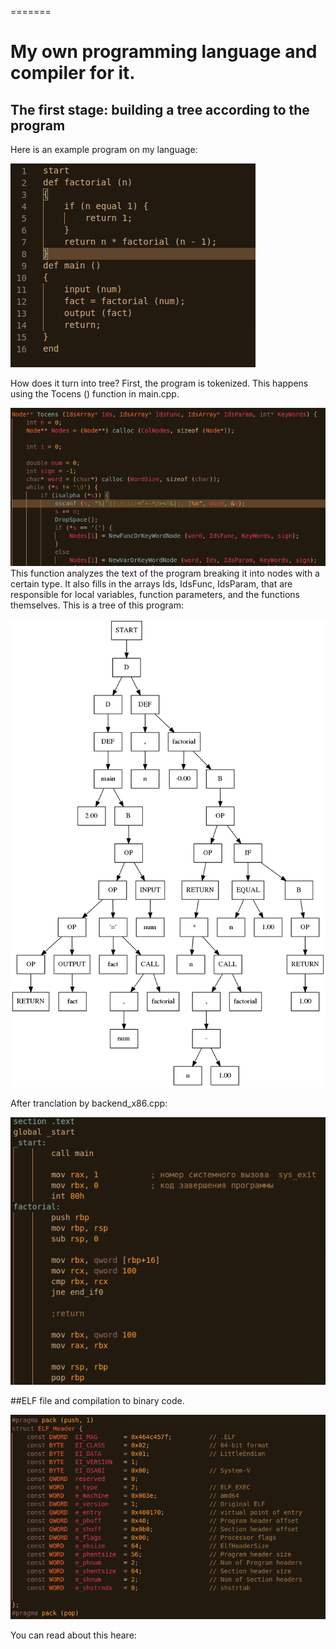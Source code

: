 =======
# My own programming language and compiler for it.
## The first stage: building a tree according to the program
Here is an example program on my language:

![factorial prgrams](resources/factorial.png)

How does it turn into tree? First, the program is tokenized. 
This happens using the Tocens () function in main.cpp.

![tocens](resources/Tocens.png)
This function analyzes the text of the program breaking it into nodes with a certain type. It also fills in the arrays Ids, IdsFunc, IdsParam, that are responsible for local variables, function parameters, and the functions themselves.
This is a tree of this program:

![factorial tree](resources/factorial_tree.png)

After tranclation by backend_x86.cpp:

![after transl](resources/after_translation1.png)

##ELF file and compilation to binary code.

![ELF](resources/ELF.png)

You can read about this heare: